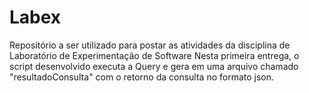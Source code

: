 # Labex
Repositório a ser utilizado para postar as atividades da disciplina de Laboratório de Experimentação de Software
Nesta primeira entrega, o script desenvolvido executa a Query e gera em uma arquivo chamado "resultadoConsulta" com o retorno da consulta no formato json.
